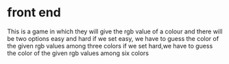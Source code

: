 # front end
This is a game in which they will give the rgb value of a colour and there will be two options easy and hard
if we set easy, we have to guess the color of the given rgb values among three colors
if we set hard,we have to guess the color of the given rgb values among six colors
